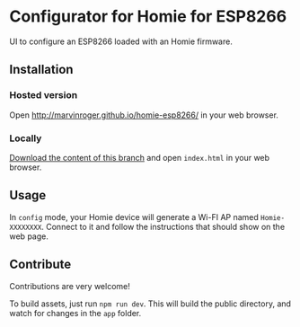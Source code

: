 Configurator for Homie for ESP8266
==================================

UI to configure an ESP8266 loaded with an Homie firmware.

## Installation

### Hosted version

Open http://marvinroger.github.io/homie-esp8266/ in your web browser.

### Locally

[Download the content of this branch](https://github.com/marvinroger/homie-esp8266/archive/gh-pages.zip) and open `index.html` in your web browser.

## Usage

In `config` mode, your Homie device will generate a Wi-FI AP named `Homie-XXXXXXXX`. Connect to it and follow the instructions that should show on the web page.

## Contribute

Contributions are very welcome!

To build assets, just run `npm run dev`.
This will build the public directory, and watch for changes in the `app` folder.
